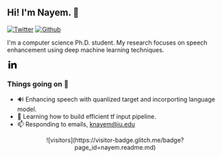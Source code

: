 ## Hi! I'm Nayem. 👋


[![Twitter](https://img.shields.io/twitter/follow/i_Nayem?style=social&label=%20%40i_Nayem)](https://twitter.com/i_Nayem) [![Github](https://img.shields.io/github/followers/nayem?style=social&label=%20%40nayem)](https://github.com/nayem)

I'm a computer science Ph.D. student. My research focuses on speech enhancement using deep machine learning techniques. 

<svg xmlns="http://www.w3.org/2000/svg" viewBox="0 0 24 24" width="24" height="24"><path fill="none" d="M0 0h24v24H0z"/><path d="M6.94 5a2 2 0 1 1-4-.002 2 2 0 0 1 4 .002zM7 8.48H3V21h4V8.48zm6.32 0H9.34V21h3.94v-6.57c0-3.66 4.77-4 4.77 0V21H22v-7.93c0-6.17-7.06-5.94-8.72-2.91l.04-1.68z"/></svg>

### Things going on 🎃

- 🔊 Enhancing speech with quanlized target and incorporting language model.
- 🌱 Learning how to build efficient tf input pipeline.
- 📫 Responding to emails, knayem@iu.edu

<p align="center">
![visitors](https://visitor-badge.glitch.me/badge?page_id=nayem.readme.md)
</p>

<!--
**nayem/nayem** is a ✨ _special_ ✨ repository because its `README.md` (this file) appears on your GitHub profile.

Here are some ideas to get you started:

- 🔭 I’m currently working on ...
- 🌱 I’m currently learning ...
- 👯 I’m looking to collaborate on ...
- 🤔 I’m looking for help with ...
- 💬 Ask me about ...
- 📫 How to reach me: ...
- 😄 Pronouns: ...
- ⚡ Fun fact: ...
-->
